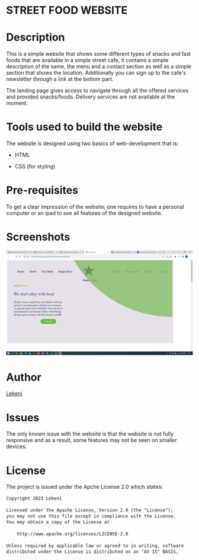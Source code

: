 # STREET FOOD WEBSITE

# Description

This is a simple website that shows some different types of snacks and fast foods that are available in a simple street cafe, it contains a simple description of the same, 
the menu and a contact section as well as a simple section that shows the location. Additionally you can sign up to the cafe's newsletter through a link at the bottom part.

The landing page gives access to navigate through all the offered services and provided snacks/foods. Delivery services are not available at the moment.

# Tools used to build the website

The website is designed using two basics of web-development that is:

- HTML

- CSS (for styling)

# Pre-requisites

To get a clear impression of the website, one requires to have a personal computer or an ipad to see all features of the designed website.

# Screenshots

<img src="image/Screenshot (1).png">

# Author

[Lekeni](https://github.com/Lekeni)

# Issues

The only known issue with the website is that the website is not fully responsive and as a result, some features may not be seen on smaller devices.

# License

The project is issued under the Apche License 2.0 which states:

```
Copyright 2023 Lekeni

Licensed under the Apache License, Version 2.0 (the "License");
you may not use this file except in compliance with the License.
You may obtain a copy of the License at

    http://www.apache.org/licenses/LICENSE-2.0

Unless required by applicable law or agreed to in writing, software
distributed under the License is distributed on an "AS IS" BASIS,
